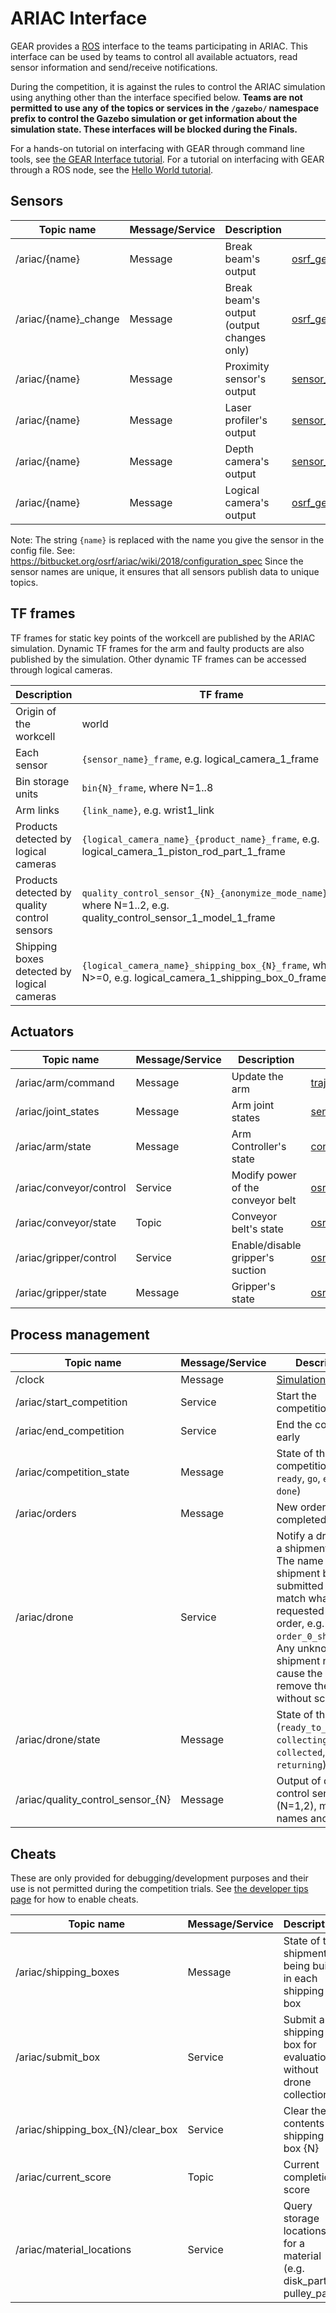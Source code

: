 # ARIAC Interface

GEAR provides a [ROS](http://www.ros.org/) interface to the teams participating in ARIAC.
This interface can be used by teams to control all available actuators, read sensor information and send/receive notifications.

During the competition, it is against the rules to control the ARIAC simulation using anything other than the interface specified below.
**Teams are not permitted to use any of the topics or services in the `/gazebo/` namespace prefix to control the Gazebo simulation or get information about the simulation state. These interfaces will be blocked during the Finals.**

For a hands-on tutorial on interfacing with GEAR through command line tools, see [the GEAR Interface tutorial](http://wiki.ros.org/ariac/2018/Tutorials/GEARInterface).
For a tutorial on interfacing with GEAR through a ROS node, see the [Hello World tutorial](http://wiki.ros.org/ariac/2018/Tutorials/HelloWorld).


## Sensors

|Topic name|Message/Service|Description|Message definition|
|----------|-----------|------------------|---------------|
|/ariac/{name}  | Message|  Break beam's output    |  [osrf_gear/Proximity.msg](https://bitbucket.org/osrf/ariac/raw/ariac_2018/osrf_gear/msg/Proximity.msg)  |
|/ariac/{name}_change  | Message|  Break beam's output (output changes only)    |  [osrf_gear/Proximity.msg](https://bitbucket.org/osrf/ariac/raw/ariac_2018/osrf_gear/msg/Proximity.msg)  |
|/ariac/{name}  | Message|  Proximity sensor's output    |  [sensor_msgs/Range.msg](http://docs.ros.org/api/sensor_msgs/html/msg/Range.html)  |
|/ariac/{name}  | Message|  Laser profiler's output    |  [sensor_msgs/LaserScan.msg](http://docs.ros.org/api/sensor_msgs/html/msg/LaserScan.html)  |
|/ariac/{name}  | Message|  Depth camera's output    |  [sensor_msgs/PointCloud.msg](http://docs.ros.org/api/sensor_msgs/html/msg/PointCloud.html)  |
|/ariac/{name}  | Message|  Logical camera's output    |  [osrf_gear/LogicalCameraImage.msg](https://bitbucket.org/osrf/ariac/raw/ariac_2018/osrf_gear/msg/LogicalCameraImage.msg)  |


Note: The string `{name}` is replaced with the name you give the sensor in the config file. See: https://bitbucket.org/osrf/ariac/wiki/2018/configuration_spec Since the sensor names are unique, it ensures that all sensors publish data to unique topics.


## TF frames
TF frames for static key points of the workcell are published by the ARIAC simulation.
Dynamic TF frames for the arm and faulty products are also published by the simulation.
Other dynamic TF frames can be accessed through logical cameras.

|Description|TF frame|Type|
|----------|-----------|---|
| Origin of the workcell | world | static |
| Each sensor | `{sensor_name}_frame`, e.g. logical_camera_1_frame | static |
| Bin storage units | `bin{N}_frame`, where N=1..8 | static |
| Arm links | `{link_name}`, e.g. wrist1_link | dynamic |
| Products detected by logical cameras | `{logical_camera_name}_{product_name}_frame`, e.g. logical_camera_1_piston_rod_part_1_frame | dynamic |
| Products detected by quality control sensors | `quality_control_sensor_{N}_{anonymize_mode_name}_frame`, where N=1..2, e.g. quality_control_sensor_1_model_1_frame | dynamic |
| Shipping boxes detected by logical cameras | `{logical_camera_name}_shipping_box_{N}_frame`, where N>=0, e.g. logical_camera_1_shipping_box_0_frame | dynamic |


## Actuators

|Topic name|Message/Service|Description|Message definition|
|----------|-----------|------------------|---------------|
|/ariac/arm/command  |   Message    | Update the arm | [trajectory_msgs/JointTrajectory.msg](http://docs.ros.org/api/trajectory_msgs/html/msg/JointTrajectory.html)
|/ariac/joint_states  |   Message    | Arm joint states | [sensor_msgs/JointState](http://docs.ros.org/api/sensor_msgs/html/msg/JointState.html)
|/ariac/arm/state  |   Message    | Arm Controller's state | [control_msgs/JointTrajectoryControllerState.msg](http://docs.ros.org/api/control_msgs/html/msg/JointTrajectoryControllerState.html)
| /ariac/conveyor/control  |   Service    |  Modify power of the conveyor belt        | [osrf_gear/ConveyorBeltControl.srv ](https://bitbucket.org/osrf/ariac/raw/ariac_2018/osrf_gear/srv/ConveyorBeltControl.srv)          |
| /ariac/conveyor/state  |   Topic    |  Conveyor belt's state        | [osrf_gear/ConveyorBeltState.msg ](https://bitbucket.org/osrf/ariac/raw/ariac_2018/osrf_gear/msg/ConveyorBeltState.msg)          |
|/ariac/gripper/control  |   Service    |  Enable/disable gripper's suction| [osrf_gear/VacuumGripperControl.srv](https://bitbucket.org/osrf/ariac/raw/ariac_2018/osrf_gear/srv/VacuumGripperControl.srv)|
|/ariac/gripper/state  |   Message    | Gripper's state| [osrf_gear/VacuumGripperState.msg](https://bitbucket.org/osrf/ariac/raw/ariac_2018/osrf_gear/msg/VacuumGripperState.msg)|

## Process management

|Topic name                |Message/Service|Description          |Message definition|
|--------------------------|---------------|---------------------|------------------|
|/clock  |Message |[Simulation time](http://wiki.ros.org/Clock#Using_Simulation_Time_from_the_.2BAC8-clock_Topic)      |  [rosgraph_msgs/Clock.msg](http://docs.ros.org/api/rosgraph_msgs/html/msg/Clock.html)       |
|/ariac/start_competition  |Service        |Start the competition|  [std_srvs/Trigger.srv](http://docs.ros.org/api/std_srvs/html/srv/Trigger.html)       |
|/ariac/end_competition  |Service        |End the competition early|  [std_srvs/Trigger.srv](http://docs.ros.org/api/std_srvs/html/srv/Trigger.html)       |
|/ariac/competition_state  |Message        |State of the competition (`init`, `ready`, `go`, `end_game`, `done`)|  [std_msgs/String.msg](http://docs.ros.org/api/std_msgs/html/msg/String.html)       |
|/ariac/orders  |   Message     |New order to be completed       |  [osrf_gear/Order.msg](https://bitbucket.org/osrf/ariac/raw/ariac_2018/osrf_gear/msg/Order.msg)|
|/ariac/drone  |Service        |Notify a drone that a shipment is ready. The name of the shipment being submitted should match what was requested in the order, e.g. `order_0_shipment_0`. Any unknown shipment name will cause the drone to remove the box without scoring it. |  [osrf_gear/DroneControl.srv](https://bitbucket.org/osrf/ariac/raw/ariac_2018/osrf_gear/srv/DroneControl.srv)       |
|/ariac/drone/state  |Message        |State of the drone (`ready_to_collect`, `collecting`, `collected`, `returning`)|  [std_msgs/String.msg](http://docs.ros.org/api/std_msgs/html/msg/String.html)       |
|/ariac/quality_control_sensor_{N}  | Message|  Output of quality control sensor {N} (N=1,2), model names anonymized    |  [osrf_gear/LogicalCameraImage.msg](https://bitbucket.org/osrf/ariac/raw/ariac_2018/osrf_gear/msg/LogicalCameraImage.msg)  |

## Cheats

These are only provided for debugging/development purposes and their use is not permitted during the competition trials. See [the developer tips page](https://bitbucket.org/osrf/ariac/wiki/2018/developer_tips#markdown-header-running-ariac-with-cheats-enabled) for how to enable cheats.

| Topic name | Message/Service | Description | Message definition |
| ---------- |----------- | ------------------ | --------------- |
| /ariac/shipping_boxes  |   Message    | State of the shipment being built in each shipping box        | [osrf_gear/BoxContents.msg ](https://bitbucket.org/osrf/ariac/raw/ariac_2018/osrf_gear/msg/BoxContents.msg)          |
| /ariac/submit_box  |   Service    |  Submit a shipping box for evaluation without drone collection        | [osrf_gear/SubmitBox.srv ](https://bitbucket.org/osrf/ariac/raw/ariac_2018/osrf_gear/srv/SubmitBox.srv)          |
| /ariac/shipping_box_{N}/clear_box  |   Service    |  Clear the contents of shipping box {N}        | [std_srvs/Trigger.srv ](http://docs.ros.org/api/std_srvs/html/srv/Trigger.html)          |
| /ariac/current_score  |   Topic    |  Current completion score        |   [std_msgs/Float32.msg](http://docs.ros.org/api/std_msgs/html/msg/Float32.html)      |
|/ariac/material_locations |Service        |Query storage locations for a material (e.g. disk_part, pulley_part)|  [osrf_gear/GetMaterialLocations.srv](https://bitbucket.org/osrf/ariac/raw/ariac_2018/osrf_gear/srv/GetMaterialLocations.srv)       |